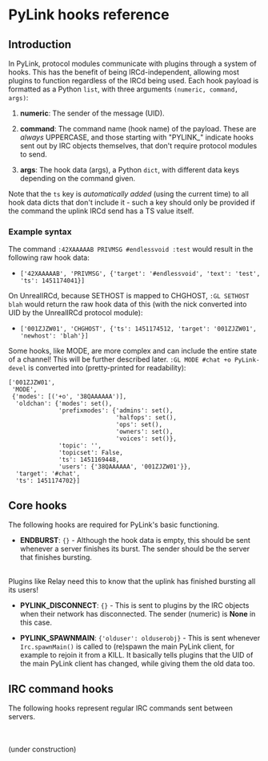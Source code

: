 # PyLink hooks reference

## Introduction

In PyLink, protocol modules communicate with plugins through a system of hooks. This has the benefit of being IRCd-independent, allowing most plugins to function regardless of the IRCd being used.
Each hook payload is formatted as a Python `list`, with three arguments `(numeric, command, args)`:

1) **numeric**: The sender of the message (UID).

2) **command**: The command name (hook name) of the payload. These are *always* UPPERCASE, and those starting with "PYLINK_" indicate hooks sent out by IRC objects themselves, that don't require protocol modules to send.

3) **args**: The hook data (args), a Python `dict`, with different data keys depending on the command given.

Note that the `ts` key is *automatically added* (using the current time) to all hook data dicts that don't include it - such a key should only be provided if the command the uplink IRCd send has a TS value itself.

### Example syntax

The command `:42XAAAAAB PRIVMSG #endlessvoid :test` would result in the following raw hook data:

- `['42XAAAAAB', 'PRIVMSG', {'target': '#endlessvoid', 'text': 'test', 'ts': 1451174041}]`

On UnrealIRCd, because SETHOST is mapped to CHGHOST, `:GL SETHOST blah` would return the raw hook data of this (with the nick converted into UID by the UnrealIRCd protocol module):

- `['001ZJZW01', 'CHGHOST', {'ts': 1451174512, 'target': '001ZJZW01', 'newhost': 'blah'}]`

Some hooks, like MODE, are more complex and can include the entire state of a channel!  This will be further described later. `:GL MODE #chat +o PyLink-devel` is converted into (pretty-printed for readability):

```
['001ZJZW01',
 'MODE',
 {'modes': [('+o', '38QAAAAAA')],
  'oldchan': {'modes': set(),
              'prefixmodes': {'admins': set(),
                              'halfops': set(),
                              'ops': set(),
                              'owners': set(),
                              'voices': set()},
              'topic': '',
              'topicset': False,
              'ts': 1451169448,
              'users': {'38QAAAAAA', '001ZJZW01'}},
  'target': '#chat',
  'ts': 1451174702}]
```

## Core hooks

The following hooks are required for PyLink's basic functioning.

- **ENDBURST**: `{}` - Although the hook data is empty, this should be sent whenever a server finishes its burst. The sender should be the server that finishes bursting.
<br>
Plugins like Relay need this to know that the uplink has finished bursting all its users!

- **PYLINK_DISCONNECT**: `{}` - This is sent to plugins by the IRC objects when their network has disconnected. The sender (numeric) is **None** in this case.

- **PYLINK_SPAWNMAIN**: `{'olduser': olduserobj}` - This is sent whenever `Irc.spawnMain()` is called to (re)spawn the main PyLink client, for example to rejoin it from a KILL. It basically tells plugins that the UID of the main PyLink client has changed, while giving them the old data too.

## IRC command hooks

The following hooks represent regular IRC commands sent between servers.

<br><br>
(under construction)
